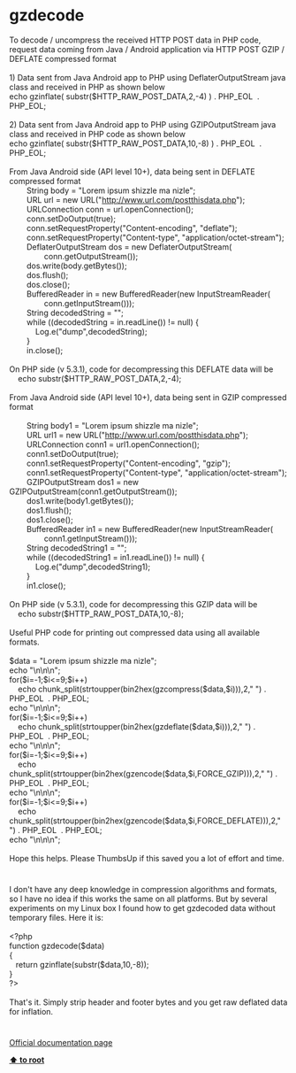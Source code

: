 # gzdecode




<div class="phpcode"><span class="html">
To decode / uncompress the received HTTP POST data in PHP code, request data coming from Java / Android application via HTTP POST GZIP / DEFLATE compressed format<br><br>1) Data sent from Java Android app to PHP using DeflaterOutputStream java class and received in PHP as shown below<br>echo gzinflate( substr($HTTP_RAW_POST_DATA,2,-4) ) . PHP_EOL&#xA0; . PHP_EOL;<br><br>2) Data sent from Java Android app to PHP using GZIPOutputStream java class and received in PHP code as shown below<br>echo gzinflate( substr($HTTP_RAW_POST_DATA,10,-8) ) . PHP_EOL&#xA0; . PHP_EOL;<br><br>From Java Android side (API level 10+), data being sent in DEFLATE compressed format<br>&#xA0; &#xA0; &#xA0; &#xA0; String body = &quot;Lorem ipsum shizzle ma nizle&quot;;<br>&#xA0; &#xA0; &#xA0; &#xA0; URL url = new URL(&quot;<a href="http://www.url.com/postthisdata.php" rel="nofollow" target="_blank">http://www.url.com/postthisdata.php</a>&quot;);<br>&#xA0; &#xA0; &#xA0; &#xA0; URLConnection conn = url.openConnection();<br>&#xA0; &#xA0; &#xA0; &#xA0; conn.setDoOutput(true);<br>&#xA0; &#xA0; &#xA0; &#xA0; conn.setRequestProperty(&quot;Content-encoding&quot;, &quot;deflate&quot;);<br>&#xA0; &#xA0; &#xA0; &#xA0; conn.setRequestProperty(&quot;Content-type&quot;, &quot;application/octet-stream&quot;);<br>&#xA0; &#xA0; &#xA0; &#xA0; DeflaterOutputStream dos = new DeflaterOutputStream(<br>&#xA0; &#xA0; &#xA0; &#xA0; &#xA0; &#xA0; &#xA0; &#xA0; conn.getOutputStream());<br>&#xA0; &#xA0; &#xA0; &#xA0; dos.write(body.getBytes());<br>&#xA0; &#xA0; &#xA0; &#xA0; dos.flush();<br>&#xA0; &#xA0; &#xA0; &#xA0; dos.close();<br>&#xA0; &#xA0; &#xA0; &#xA0; BufferedReader in = new BufferedReader(new InputStreamReader(<br>&#xA0; &#xA0; &#xA0; &#xA0; &#xA0; &#xA0; &#xA0; &#xA0; conn.getInputStream()));<br>&#xA0; &#xA0; &#xA0; &#xA0; String decodedString = &quot;&quot;;<br>&#xA0; &#xA0; &#xA0; &#xA0; while ((decodedString = in.readLine()) != null) {<br>&#xA0; &#xA0; &#xA0; &#xA0; &#xA0; &#xA0; Log.e(&quot;dump&quot;,decodedString);<br>&#xA0; &#xA0; &#xA0; &#xA0; }<br>&#xA0; &#xA0; &#xA0; &#xA0; in.close();<br><br>On PHP side (v 5.3.1), code for decompressing this DEFLATE data will be<br>&#xA0; &#xA0; echo substr($HTTP_RAW_POST_DATA,2,-4);<br><br>From Java Android side (API level 10+), data being sent in GZIP compressed format<br><br>&#xA0; &#xA0; &#xA0; &#xA0; String body1 = &quot;Lorem ipsum shizzle ma nizle&quot;;<br>&#xA0; &#xA0; &#xA0; &#xA0; URL url1 = new URL(&quot;<a href="http://www.url.com/postthisdata.php" rel="nofollow" target="_blank">http://www.url.com/postthisdata.php</a>&quot;);<br>&#xA0; &#xA0; &#xA0; &#xA0; URLConnection conn1 = url1.openConnection();<br>&#xA0; &#xA0; &#xA0; &#xA0; conn1.setDoOutput(true);<br>&#xA0; &#xA0; &#xA0; &#xA0; conn1.setRequestProperty(&quot;Content-encoding&quot;, &quot;gzip&quot;);<br>&#xA0; &#xA0; &#xA0; &#xA0; conn1.setRequestProperty(&quot;Content-type&quot;, &quot;application/octet-stream&quot;);<br>&#xA0; &#xA0; &#xA0; &#xA0; GZIPOutputStream dos1 = new GZIPOutputStream(conn1.getOutputStream());<br>&#xA0; &#xA0; &#xA0; &#xA0; dos1.write(body1.getBytes());<br>&#xA0; &#xA0; &#xA0; &#xA0; dos1.flush();<br>&#xA0; &#xA0; &#xA0; &#xA0; dos1.close();<br>&#xA0; &#xA0; &#xA0; &#xA0; BufferedReader in1 = new BufferedReader(new InputStreamReader(<br>&#xA0; &#xA0; &#xA0; &#xA0; &#xA0; &#xA0; &#xA0; &#xA0; conn1.getInputStream()));<br>&#xA0; &#xA0; &#xA0; &#xA0; String decodedString1 = &quot;&quot;;<br>&#xA0; &#xA0; &#xA0; &#xA0; while ((decodedString1 = in1.readLine()) != null) {<br>&#xA0; &#xA0; &#xA0; &#xA0; &#xA0; &#xA0; Log.e(&quot;dump&quot;,decodedString1);<br>&#xA0; &#xA0; &#xA0; &#xA0; }<br>&#xA0; &#xA0; &#xA0; &#xA0; in1.close();<br><br>On PHP side (v 5.3.1), code for decompressing this GZIP data will be<br>&#xA0; &#xA0; echo substr($HTTP_RAW_POST_DATA,10,-8);<br><br>Useful PHP code for printing out compressed data using all available formats.<br><br>$data = &quot;Lorem ipsum shizzle ma nizle&quot;;<br>echo &quot;\n\n\n&quot;;<br>for($i=-1;$i&lt;=9;$i++)<br>&#xA0; &#xA0; echo chunk_split(strtoupper(bin2hex(gzcompress($data,$i))),2,&quot; &quot;) . PHP_EOL&#xA0; . PHP_EOL;<br>echo &quot;\n\n\n&quot;;<br>for($i=-1;$i&lt;=9;$i++)<br>&#xA0; &#xA0; echo chunk_split(strtoupper(bin2hex(gzdeflate($data,$i))),2,&quot; &quot;) . PHP_EOL&#xA0; . PHP_EOL;<br>echo &quot;\n\n\n&quot;;<br>for($i=-1;$i&lt;=9;$i++)<br>&#xA0; &#xA0; echo chunk_split(strtoupper(bin2hex(gzencode($data,$i,FORCE_GZIP))),2,&quot; &quot;) . PHP_EOL&#xA0; . PHP_EOL;<br>echo &quot;\n\n\n&quot;;<br>for($i=-1;$i&lt;=9;$i++)<br>&#xA0; &#xA0; echo chunk_split(strtoupper(bin2hex(gzencode($data,$i,FORCE_DEFLATE))),2,&quot; &quot;) . PHP_EOL&#xA0; . PHP_EOL;<br>echo &quot;\n\n\n&quot;;<br><br>Hope this helps. Please ThumbsUp if this saved you a lot of effort and time.</span>
</div>
  

#


<div class="phpcode"><span class="html">
I don&apos;t have any deep knowledge in compression algorithms and formats, so I have no idea if this works the same on all platforms. But by several experiments on my Linux box I found how to get gzdecoded data without temporary files. Here it is:
<br>
<br><span class="default">&lt;?php
<br></span><span class="keyword">function </span><span class="default">gzdecode</span><span class="keyword">(</span><span class="default">$data</span><span class="keyword">)
<br>{
<br>&#xA0;&#xA0; return </span><span class="default">gzinflate</span><span class="keyword">(</span><span class="default">substr</span><span class="keyword">(</span><span class="default">$data</span><span class="keyword">,</span><span class="default">10</span><span class="keyword">,-</span><span class="default">8</span><span class="keyword">));
<br>}
<br></span><span class="default">?&gt;
<br></span>
<br>That&apos;s it. Simply strip header and footer bytes and you get raw deflated data for inflation.</span>
</div>
  

#

[Official documentation page](https://www.php.net/manual/en/function.gzdecode.php)

**[⬆ to root](/)**